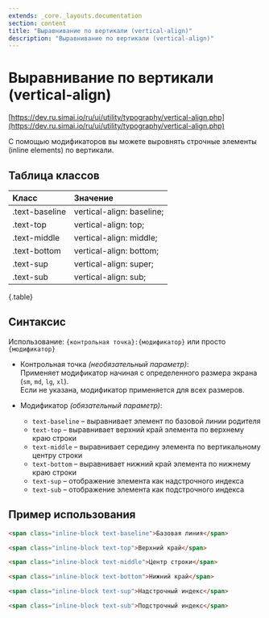 ```yaml
---
extends: _core._layouts.documentation
section: content
title: "Выравнивание по вертикали (vertical-align)"
description: "Выравнивание по вертикали (vertical-align)"
---
```


# Выравнивание по вертикали (vertical-align)

[https://dev.ru.simai.io/ru/ui/utility/typography/vertical-align.php](https://dev.ru.simai.io/ru/ui/utility/typography/vertical-align.php)

С помощью модификаторов вы можете выровнять строчные элементы (inline elements) по вертикали.

## Таблица классов

| Класс          | Значение                  |
|:---------------|:--------------------------|
| .text-baseline | vertical-align: baseline; |
| .text-top      | vertical-align: top;      |
| .text-middle   | vertical-align: middle;   |
| .text-bottom   | vertical-align: bottom;   |
| .text-sup      | vertical-align: super;    |
| .text-sub      | vertical-align: sub;      |
{.table}

## Синтаксис

Использование: `{контрольная точка}:{модификатор}` или просто `{модификатор}`

- Контрольная точка *(необязательный параметр)*:  
  Применяет модификатор начиная с определенного размера экрана (`sm`, `md`, `lg`, `xl`).  
  Если не указана, модификатор применяется для всех размеров.

- Модификатор *(обязательный параметр)*:

    - `text-baseline` – выравнивает элемент по базовой линии родителя
    - `text-top` – выравнивает верхний край элемента по верхнему краю строки
    - `text-middle` – выравнивает середину элемента по вертикальному центру строки
    - `text-bottom` – выравнивает нижний край элемента по нижнему краю строки
    - `text-sup` – отображение элемента как надстрочного индекса
    - `text-sub` – отображение элемента как подстрочного индекса

## Пример использования

```html
<span class="inline-block text-baseline">Базовая линия</span>

<span class="inline-block text-top">Верхний край</span>

<span class="inline-block text-middle">Центр строки</span>

<span class="inline-block text-bottom">Нижний край</span>

<span class="inline-block text-sup">Надстрочный индекс</span>

<span class="inline-block text-sub">Подстрочный индекс</span>
```
